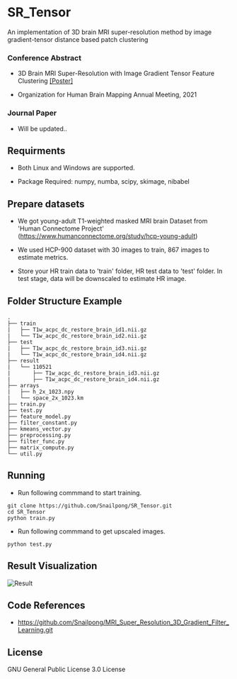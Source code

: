 # SR_Tensor
An implementation of 3D brain MRI super-resolution method by image gradient-tensor distance based patch clustering

### Conference Abstract
 - 3D Brain MRI Super-Resolution with Image Gradient Tensor Feature Clustering [[Poster]](https://anyscreeninc.com/PF/OHBM/2021/OHBM-Educational-Courses/pdf_poster_files/Seongsu_Park60785c7f217ee/Seongsu_Park.pdf)
  
 - Organization for Human Brain Mapping Annual Meeting, 2021


### Journal Paper
 - Will be updated..


## Requirments

 - Both Linux and Windows are supported.

 - Package Required: numpy, numba, scipy, skimage, nibabel



## Prepare datasets

 - We got young-adult T1-weighted masked MRI brain Dataset from 'Human Connectome Project' (https://www.humanconnectome.org/study/hcp-young-adult)

 - We used HCP-900 dataset with 30 images to train, 867 images to estimate metrics.

 - Store your HR train data to 'train' folder, HR test data to 'test' folder. In test stage, data will be downscaled to estimate HR image.



## Folder Structure Example
```
.
├── train
|   ├── T1w_acpc_dc_restore_brain_id1.nii.gz
|   └── T1w_acpc_dc_restore_brain_id2.nii.gz
├── test
|   ├── T1w_acpc_dc_restore_brain_id3.nii.gz
|   └── T1w_acpc_dc_restore_brain_id4.nii.gz
├── result
|   └── 110521
|       ├── T1w_acpc_dc_restore_brain_id3.nii.gz
|       ├── T1w_acpc_dc_restore_brain_id4.nii.gz
├── arrays
|   ├── h_2x_1023.npy
|   └── space_2x_1023.km
├── train.py
├── test.py
├── feature_model.py
├── filter_constant.py
├── kmeans_vector.py
├── preprocessing.py
├── filter_func.py
├── matrix_compute.py
└── util.py
```


## Running
 - Run following commmand to start training.

```
git clone https://github.com/Snailpong/SR_Tensor.git
cd SR_Tensor
python train.py
```
 - Run following commmand to get upscaled images.

```
python test.py
```


## Result Visualization
![Result](https://user-images.githubusercontent.com/11583179/113809609-772f8b00-97a3-11eb-89a0-4bcf40294e72.png)


## Code References
  - https://github.com/Snailpong/MRI_Super_Resolution_3D_Gradient_Filter_Learning.git



## License
GNU General Public License 3.0 License
